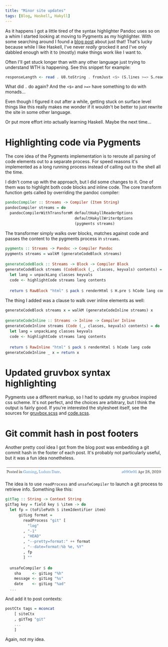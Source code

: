 ```yaml
---
title: "Minor site updates"
tags: [Blog, Haskell, Hakyll]
---
```


As it happens I got a little tired of the syntax highlighter Pandoc uses so on a whim I started looking at moving to Pygments as my highlighter. With some searching around I found a [blog post][jip] about just that! That's lucky because while I like Haskell, I've never *really* grocked it and I've only dabbled enough with it to (mostly) make things work like I want to.

Often I'll get stuck longer than with any other language just trying to understand WTH is happening. See this snippet for example:

```haskell
responseLength <- read . U8.toString . fromJust <$> (S.lines >=> S.read) is
```

What did `.` do again? And the `<$>` and `>=>` have something to do with monads...

Even though I figured it out after a while, getting stuck on surface level things like this really makes me wonder if it wouldn't be better to just rewrite the site in some other language.

Or put more effort into actually learning Haskell. Maybe the next time...


# Highlighting code via Pygments

The core idea of the Pygments implementation is to reroute all parsing of code elements out to a separate process. For speed reasons it's implemented as a long running process instead of calling out to the shell all the time.

I didn't come up with the approach, but I did some changes to it. One of them was to highlight both code blocks and inline code. The core transform function gets called by overriding the pandoc compiler:

```haskell
pandocCompiler :: Streams -> Compiler (Item String)
pandocCompiler streams = do
  pandocCompilerWithTransformM defaultHakyllReaderOptions
                               defaultHakyllWriterOptions
                               (pygments streams)
```

The transformer simply walks over blocks, matches against code and passes the content to the pygments process in `streams`.

```haskell
pygments :: Streams -> Pandoc -> Compiler Pandoc
pygments streams = walkM (generateCodeBlock streams)

generateCodeBlock :: Streams -> Block -> Compiler Block
generateCodeBlock streams (CodeBlock (_, classes, keyvals) contents) = do
  let lang = unpackLang classes keyvals
  code <- highlightCode streams lang contents

  return $ RawBlock "html" $ pack $ renderHtml $ H.pre $ hCode lang code
```

The thing I added was a clause to walk over inline elements as well:

```haskell
generateCodeBlock streams x = walkM (generateCodeInline streams) x

generateCodeInline :: Streams -> Inline -> Compiler Inline
generateCodeInline streams (Code (_, classes, keyvals) contents) = do
  let lang = unpackLang classes keyvals
  code <- highlightCode streams lang contents

  return $ RawInline "html" $ pack $ renderHtml $ hCode lang code
generateCodeInline _ x = return x
```


# Updated gruvbox syntax highlighting

Pygments use a different markup, so I had to update my gruvbox inspired css scheme. It's not perfect, and the choices are arbitrary, but I think the output is fairly good. If you're interested the stylesheet itself, see the sources for [gruvbox.scss][] and [code.scss][].

[gruvbox.scss]: https://github.com/treeman/jonashietala/blob/master/css/gruvbox.scss
[code.scss]: https://github.com/treeman/jonashietala/blob/master/css/code.scss


# Git commit hash in post footers

Another pretty cool idea I got from the blog post was embedding a git commit hash in the footer of each post. It's probably not particularly useful, but it was a fun idea nonetheless.

![This is how it looks when embedded. Clicking on it takes you to the history of the post file.](/images/commit_footer.png)

The idea is to use `readProcess` and `unsafeCompiler` to launch a git process to retrieve info. Something like this:

```haskell
gitTag :: String -> Context String
gitTag key = field key $ \item -> do
  let fp = (toFilePath $ itemIdentifier item)
      gitLog format =
        readProcess "git" [
          "log"
        , "-1"
        , "HEAD"
        , "--pretty=format:" ++ format
        , "--date=format:%b %e, %Y"
        , fp
        ] ""

  unsafeCompiler $ do
    sha     <- gitLog "%h"
    message <- gitLog "%s"
    date    <- gitLog "%ad"
  ...
```

And add it to post contexts:

```haskell
postCtx tags = mconcat
    [ siteCtx
    , gitTag "git"
    ...
    ]
```

Again, not my idea.


[jip]: https://jip.dev/posts/the-switch-to-hakyll/

